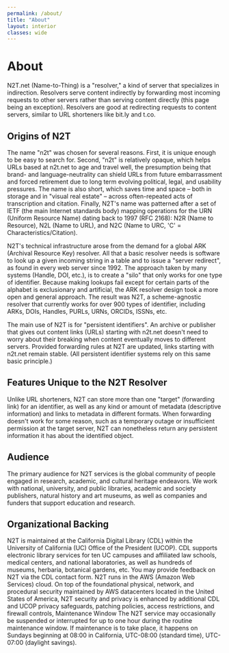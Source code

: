 ```yaml
---
permalink: /about/
title: "About"
layout: interior
classes: wide
---
```


# About

N2T.net (Name-to-Thing) is a "resolver," a kind of server that specializes in indirection. Resolvers serve content indirectly by forwarding most incoming requests to other servers rather than serving content directly (this page being an exception). Resolvers are good at redirecting requests to content servers, similar to URL shorteners like bit.ly and t.co.

## Origins of N2T

The name "n2t" was chosen for several reasons. First, it is unique enough to be easy to search for. Second, "n2t" is relatively opaque, which helps URLs based at n2t.net to age and travel well, the presumption being that brand- and language-neutrality can shield URLs from future embarrassment and forced retirement due to long term evolving political, legal, and usability pressures. The name is also short, which saves time and space – both in storage and in "visual real estate" – across often-repeated acts of transcription and citation. Finally, N2T's name was patterned after a set of IETF (the main Internet standards body) mapping operations for the URN (Uniform Resource Name) dating back to 1997 (RFC 2168): N2R (Name to Resource), N2L (Name to URL), and N2C (Name to URC, 'C' = Characteristics/Citation).

N2T's technical infrastructure arose from the demand for a global ARK (Archival Resource Key) resolver. All that a basic resolver needs is software to look up a given incoming string in a table and to issue a "server redirect", as found in every web server since 1992. The approach taken by many systems (Handle, DOI, etc.), is to create a "silo" that only works for one type of identifier. Because making lookups fail except for certain parts of the alphabet is exclusionary and artificial, the ARK resolver design took a more open and general approach. The result was N2T, a scheme-agnostic resolver that currently works for over 900 types of identifier, including ARKs, DOIs, Handles, PURLs, URNs, ORCIDs, ISSNs, etc.

The main use of N2T is for "persistent identifiers". An archive or publisher that gives out content links (URLs) starting with n2t.net doesn't need to worry about their breaking when content eventually moves to different servers. Provided forwarding rules at N2T are updated, links starting with n2t.net remain stable. (All persistent identifier systems rely on this same basic principle.)

## Features Unique to the N2T Resolver

Unlike URL shorteners, N2T can store more than one "target" (forwarding link) for an identifier, as well as any kind or amount of metadata (descriptive information) and links to metadata in different formats. When forwarding doesn't work for some reason, such as a temporary outage or insufficient permission at the target server, N2T can nonetheless return any persistent information it has about the identified object.

## Audience

The primary audience for N2T services is the global community of people engaged in research, academic, and cultural heritage endeavors. We work with national, university, and public libraries, academic and society publishers, natural history and art museums, as well as companies and funders that support education and research.

## Organizational Backing

N2T is maintained at the California Digital Library (CDL) within the University of California (UC) Office of the President (UCOP). CDL supports electronic library services for ten UC campuses and affiliated law schools, medical centers, and national laboratories, as well as hundreds of museums, herbaria, botanical gardens, etc. You may provide feedback on N2T via the CDL contact form.
N2T runs in the AWS (Amazon Web Services) cloud. On top of the foundational physical, network, and procedural security maintained by AWS datacenters located in the United States of America, N2T security and privacy is enhanced by additional CDL and UCOP privacy safeguards, patching policies, access restrictions, and firewall controls,
Maintenance Window
The N2T service may occasionally be suspended or interrupted for up to one hour during the routine maintenance window. If maintenance is to take place, it happens on Sundays beginning at 08:00 in California, UTC-08:00 (standard time), UTC-07:00 (daylight savings).
